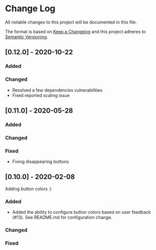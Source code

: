 # Change Log
All notable changes to this project will be documented in this file.
 
The format is based on [Keep a Changelog](http://keepachangelog.com/)
and this project adheres to [Semantic Versioning](http://semver.org/).

## [0.12.0] - 2020-10-22
 
### Added
 
### Changed
- Resolved a few dependencies vulnerabilities
- Fixed reported scaling issue

## [0.11.0] - 2020-05-28
 
### Added
 
### Changed
 
### Fixed
- Fixing disappearing buttons
 
## [0.10.0] - 2020-02-08
 
Adding button colors :)
 
### Added
- Added the ability to configure button colors based on user feedback (#13). See README.md for configuration change.
 
### Changed
 
### Fixed
 